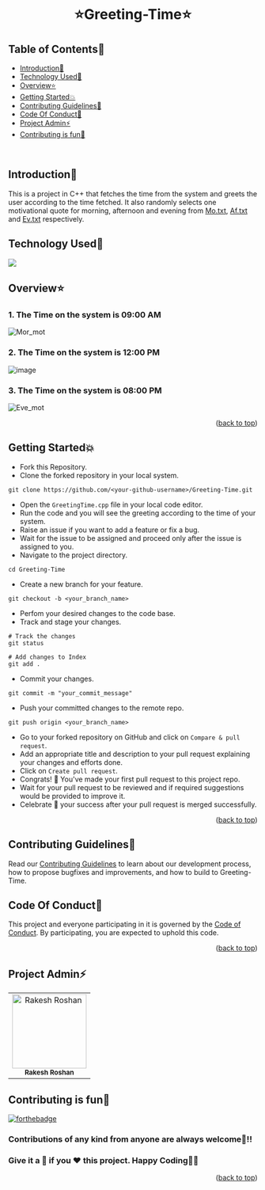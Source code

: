 # <p align="center">⭐Greeting-Time⭐</p>

<!-- --------------------------------------------------------------------------------------------------------------------------------------------------------- -->

<div id="top"></div>

<h2>Table of Contents🧾</h2>

- [Introduction📌](#introduction)
- [Technology Used🚀](#technology-used)
- [Overview⭐](#overview)
- [Getting Started💥](#getting-started)
- [Contributing Guidelines📑](#contributing-guidelines)
- [Code Of Conduct📑](#code-of-conduct)
- [Project Admin⚡](#project-admin)
- [Contributing is fun🧡](#contributing-is-fun)
<br>

<!-- --------------------------------------------------------------------------------------------------------------------------------------------------------- -->

<h2>Introduction📌</h2>

This is a project in C++ that fetches the time from the system and greets the user according to the time fetched. It also randomly selects one motivational quote for morning, afternoon and evening from [Mo.txt](Mo.txt), [Af.txt](Af.txt) and [Ev.txt](Ev.txt) respectively.

<!-- --------------------------------------------------------------------------------------------------------------------------------------------------------- -->

<h2>Technology Used🚀</h2>

<p>
  <a href = "https://www.learncpp.com/"> <img src = "https://img.icons8.com/color/70/000000/c-plus-plus-logo.png"/> </a>
</p>

<!-- --------------------------------------------------------------------------------------------------------------------------------------------------------- -->

<h2>Overview⭐</h2>

<h3>1. The Time on the system is 09:00 AM</h3>

![Mor_mot](https://github.com/Volcano-Dragon/Greeting-Time/assets/93902835/c5714721-ed1b-47ac-bf29-d2a69dd582c0)


<h3>2. The Time on the system is 12:00 PM</h3>

![image](https://github.com/Volcano-Dragon/Greeting-Time/assets/93902835/70fbcacb-bfee-40d9-b8eb-c89636a051e7)

<h3>3. The Time on the system is 08:00 PM</h3>

![Eve_mot](https://github.com/Volcano-Dragon/Greeting-Time/assets/93902835/989fd69a-4d57-48e0-aba7-e0469610dbf5)

<p align="right">(<a href="#top">back to top</a>)</p>

<!-- --------------------------------------------------------------------------------------------------------------------------------------------------------- -->

<h2>Getting Started💥</h2>

- Fork this Repository.
- Clone the forked repository in your local system.
```
git clone https://github.com/<your-github-username>/Greeting-Time.git
```
- Open the `GreetingTime.cpp` file in your local code editor.
- Run the code and you will see the greeting according to the time of your system.
- Raise an issue if you want to add a feature or fix a bug.
- Wait for the issue to be assigned and proceed only after the issue is assigned to you.
- Navigate to the project directory.
```
cd Greeting-Time
```
- Create a new branch for your feature.
```
git checkout -b <your_branch_name>
```
- Perfom your desired changes to the code base.
- Track and stage your changes.
```
# Track the changes
git status

# Add changes to Index
git add .
```
- Commit your changes.
```
git commit -m "your_commit_message"
```
- Push your committed changes to the remote repo.
```
git push origin <your_branch_name>
```
- Go to your forked repository on GitHub and click on `Compare & pull request`.
- Add an appropriate title and description to your pull request explaining your changes and efforts done.
- Click on `Create pull request`.
- Congrats! 🥳 You've made your first pull request to this project repo.
- Wait for your pull request to be reviewed and if required suggestions would be provided to improve it.
- Celebrate 🥳 your success after your pull request is merged successfully.
<p align="right">(<a href="#top">back to top</a>)</p>

<!-- --------------------------------------------------------------------------------------------------------------------------------------------------------- -->

<h2>Contributing Guidelines📑</h2>

Read our [Contributing Guidelines](https://github.com/Rakesh9100/Greeting-Time/blob/main/.github/CONTRIBUTING_GUIDELINES.md) to learn about our development process, how to propose bugfixes and improvements, and how to build to Greeting-Time.

<!-- --------------------------------------------------------------------------------------------------------------------------------------------------------- -->

<h2>Code Of Conduct📑</h2>

This project and everyone participating in it is governed by the [Code of Conduct](https://github.com/Rakesh9100/Greeting-Time/blob/main/.github/CODE_OF_CONDUCT.md). By participating, you are expected to uphold this code.
<p align="right">(<a href="#top">back to top</a>)</p>

<!-- --------------------------------------------------------------------------------------------------------------------------------------------------------- -->

<h2>Project Admin⚡</h2>

<table>
<tr>
<td align="center">
<a href="https://github.com/Rakesh9100/"><img src="https://avatars.githubusercontent.com/u/73993775?v=4" height="150px" width="150px" alt="Rakesh Roshan"></a><br><sub><b>Rakesh Roshan</b></sub>
</td>
</tr>
</table>

<!-- --------------------------------------------------------------------------------------------------------------------------------------------------------- -->

<h2>Contributing is fun🧡</h2>

[![forthebadge](https://forthebadge.com/images/badges/built-with-love.svg)](https://forthebadge.com)
<h3>Contributions of any kind from anyone are always welcome🌟!!</h3>
<h3>Give it a 🌟 if you ❤ this project. Happy Coding👨‍💻</h3>
<p align="right">(<a href="#top">back to top</a>)</p>
